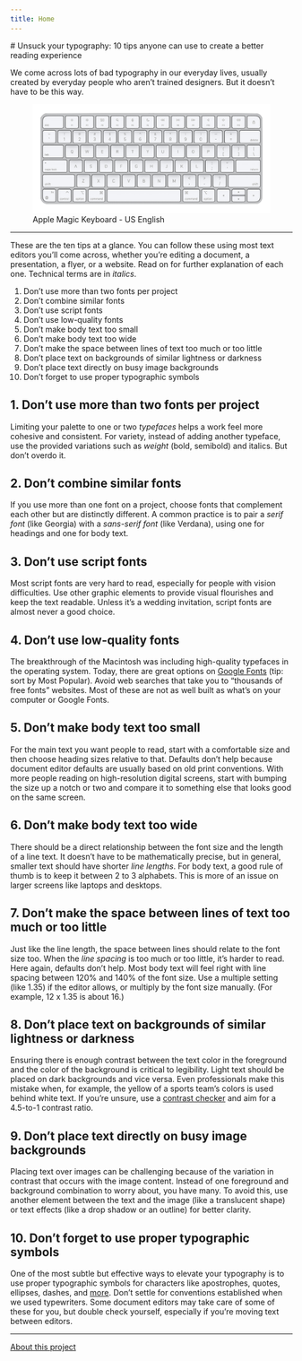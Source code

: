 ```yaml
---
title: Home
---
```


<hgroup markdown="1">
# Unsuck your typography: 10 tips anyone can use to create a better reading experience

We come across lots of bad typography in our everyday lives, usually created by everyday people who aren’t trained designers. But it doesn’t have to be this way.
</hgroup>

<figure>
  <img src="/assets/img/apple-magic-keyboard.png" alt="computer keyboard" />
  <figcaption>Apple Magic Keyboard - US English</figcaption>
</figure>

---

These are the ten tips at a glance. You can follow these using most text editors you’ll come across, whether you’re editing a document, a presentation, a flyer, or a website. Read on for further explanation of each one. Technical terms are in *italics*.

1. Don’t use more than two fonts per project
1. Don’t combine similar fonts
1. Don’t use script fonts
1. Don’t use low-quality fonts
1. Don’t make body text too small
1. Don’t make body text too wide
1. Don’t make the space between lines of text too much or too little
1. Don’t place text on backgrounds of similar lightness or darkness
1. Don’t place text directly on busy image backgrounds
1. Don’t forget to use proper typographic symbols

## 1. Don’t use more than two fonts per project

Limiting your palette to one or two *typefaces* helps a work feel more cohesive and consistent. For variety, instead of adding another typeface, use the provided variations such as *weight* (bold, semibold) and italics. But don’t overdo it.

## 2. Don’t combine similar fonts

If you use more than one font on a project, choose fonts that complement each other but are distinctly different. A common practice is to pair a *serif font* (like Georgia) with a *sans-serif font* (like Verdana), using one for headings and one for body text.

## 3. Don’t use script fonts

Most script fonts are very hard to read, especially for people with vision difficulties. Use other graphic elements to provide visual flourishes and keep the text readable. Unless it’s a wedding invitation, script fonts are almost never a good choice.

## 4. Don’t use low-quality fonts

The breakthrough of the Macintosh was including high-quality typefaces in the operating system. Today, there are great options on [Google Fonts](https://fonts.google.com/) (tip: sort by Most Popular). Avoid web searches that take you to “thousands of free fonts” websites. Most of these are not as well built as what’s on your computer or Google Fonts.

## 5. Don’t make body text too small

For the main text you want people to read, start with a comfortable size and then choose heading sizes relative to that. Defaults don’t help because document editor defaults are usually based on old print conventions. With more people reading on high-resolution digital screens, start with bumping the size up a notch or two and compare it to something else that looks good on the same screen.

## 6. Don’t make body text too wide

There should be a direct relationship between the font size and the length of a line text. It doesn’t have to be mathematically precise, but in general, smaller text should have shorter *line lengths*. For body text, a good rule of thumb is to keep it between 2 to 3 alphabets. This is more of an issue on larger screens like laptops and desktops.

## 7. Don’t make the space between lines of text too much or too little

Just like the line length, the space between lines should relate to the font size too. When the *line spacing* is too much or too little, it’s harder to read. Here again, defaults don’t help. Most body text will feel right with line spacing between 120% and 140% of the font size. Use a multiple setting (like 1.35) if the editor allows, or multiply by the font size manually. (For example, 12 x 1.35 is about 16.)

## 8. Don’t place text on backgrounds of similar lightness or darkness

Ensuring there is enough contrast between the text color in the foreground and the color of the background is critical to legibility. Light text should be placed on dark backgrounds and vice versa. Even professionals make this mistake when, for example, the yellow of a sports team’s colors is used behind white text. If you’re unsure, use a [contrast checker](https://coolors.co/contrast-checker) and aim for a 4.5-to-1 contrast ratio.

## 9. Don’t place text directly on busy image backgrounds

Placing text over images can be challenging because of the variation in contrast that occurs with the image content. Instead of one foreground and background combination to worry about, you have many. To avoid this, use another element between the text and the image (like a translucent shape) or text effects (like a drop shadow or an outline) for better clarity.

## 10. Don’t forget to use proper typographic symbols

One of the most subtle but effective ways to elevate your typography is to use proper typographic symbols for characters like apostrophes, quotes, ellipses, dashes, and [more](https://practicaltypography.com/type-composition.html). Don’t settle for conventions established when we used typewriters. Some document editors may take care of some of these for you, but double check yourself, especially if you’re moving text between editors.

---

[About this project](https://github.com/pglevy/unsuck-your-typography#readme)